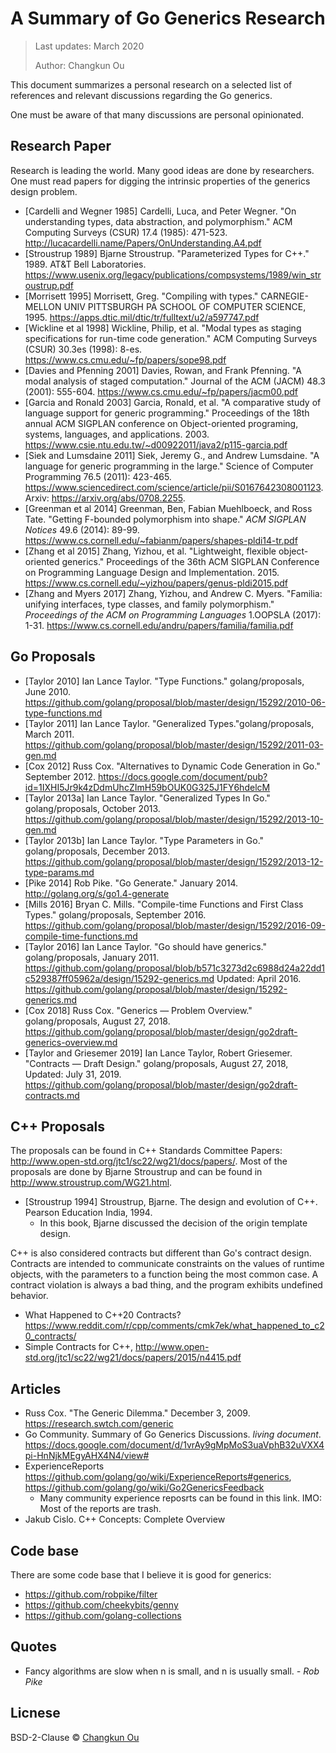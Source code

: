 # A Summary of Go Generics Research

> Last updates: March 2020
>
> Author: Changkun Ou

This document summarizes a personal research on a selected list of references and relevant discussions regarding the Go generics.

One must be aware of that many discussions are personal opinionated.

## Research Paper

Research is leading the world. Many good ideas are done by researchers.
One must read papers for digging the intrinsic properties of the generics design problem.

- [Cardelli and Wegner 1985] Cardelli, Luca, and Peter Wegner. "On understanding types, data abstraction, and polymorphism." ACM Computing Surveys (CSUR) 17.4 (1985): 471-523. http://lucacardelli.name/Papers/OnUnderstanding.A4.pdf
- [Stroustrup 1989] Bjarne Stroustrup. "Parameterized Types for C++." 1989. AT&T Bell Laboratories. https://www.usenix.org/legacy/publications/compsystems/1989/win_stroustrup.pdf
- [Morrisett 1995] Morrisett, Greg. "Compiling with types." CARNEGIE-MELLON UNIV PITTSBURGH PA SCHOOL OF COMPUTER SCIENCE, 1995. https://apps.dtic.mil/dtic/tr/fulltext/u2/a597747.pdf
- [Wickline et al 1998] Wickline, Philip, et al. "Modal types as staging specifications for run-time code generation." ACM Computing Surveys (CSUR) 30.3es (1998): 8-es. https://www.cs.cmu.edu/~fp/papers/sope98.pdf
- [Davies and Pfenning 2001] Davies, Rowan, and Frank Pfenning. "A modal analysis of staged computation." Journal of the ACM (JACM) 48.3 (2001): 555-604. https://www.cs.cmu.edu/~fp/papers/jacm00.pdf
- [Garcia and Ronald 2003] Garcia, Ronald, et al. "A comparative study of language support for generic programming." Proceedings of the 18th annual ACM SIGPLAN conference on Object-oriented programing, systems, languages, and applications. 2003. https://www.csie.ntu.edu.tw/~d00922011/java2/p115-garcia.pdf
- [Siek and Lumsdaine 2011] Siek, Jeremy G., and Andrew Lumsdaine. "A language for generic programming in the large." Science of Computer Programming 76.5 (2011): 423-465. https://www.sciencedirect.com/science/article/pii/S0167642308001123. Arxiv: https://arxiv.org/abs/0708.2255.
- [Greenman et al 2014] Greenman, Ben, Fabian Muehlboeck, and Ross Tate. "Getting F-bounded polymorphism into shape." *ACM SIGPLAN Notices* 49.6 (2014): 89-99. https://www.cs.cornell.edu/~fabianm/papers/shapes-pldi14-tr.pdf
- [Zhang et al 2015] Zhang, Yizhou, et al. "Lightweight, flexible object-oriented generics." Proceedings of the 36th ACM SIGPLAN Conference on Programming Language Design and Implementation. 2015. https://www.cs.cornell.edu/~yizhou/papers/genus-pldi2015.pdf
- [Zhang and Myers 2017] Zhang, Yizhou, and Andrew C. Myers. "Familia: unifying interfaces, type classes, and family polymorphism." *Proceedings of the ACM on Programming Languages* 1.OOPSLA (2017): 1-31. https://www.cs.cornell.edu/andru/papers/familia/familia.pdf

## Go Proposals

- [Taylor 2010] Ian Lance Taylor. "Type Functions." golang/proposals, June 2010. https://github.com/golang/proposal/blob/master/design/15292/2010-06-type-functions.md
- [Taylor 2011] Ian Lance Taylor. "Generalized Types."golang/proposals, March 2011.  https://github.com/golang/proposal/blob/master/design/15292/2011-03-gen.md
- [Cox 2012] Russ Cox. "Alternatives to Dynamic Code Generation in Go." September 2012. https://docs.google.com/document/pub?id=1IXHI5Jr9k4zDdmUhcZImH59bOUK0G325J1FY6hdelcM
- [Taylor 2013a] Ian Lance Taylor. "Generalized Types In Go." golang/proposals, October 2013. https://github.com/golang/proposal/blob/master/design/15292/2013-10-gen.md
- [Taylor 2013b] Ian Lance Taylor. "Type Parameters in Go." golang/proposals, December 2013. https://github.com/golang/proposal/blob/master/design/15292/2013-12-type-params.md
- [Pike 2014] Rob Pike. "Go Generate." January 2014. http://golang.org/s/go1.4-generate
- [Mills 2016] Bryan C. Mills. "Compile-time Functions and First Class Types." golang/proposals, September 2016. https://github.com/golang/proposal/blob/master/design/15292/2016-09-compile-time-functions.md
- [Taylor 2016] Ian Lance Taylor. "Go should have generics." golang/proposals, January 2011. https://github.com/golang/proposal/blob/b571c3273d2c6988d24a22dd1c529387ff05962a/design/15292-generics.md Updated: April 2016. https://github.com/golang/proposal/blob/master/design/15292-generics.md
- [Cox 2018] Russ Cox. "Generics — Problem Overview." golang/proposals, August 27, 2018. https://github.com/golang/proposal/blob/master/design/go2draft-generics-overview.md
- [Taylor and Griesemer 2019] Ian Lance Taylor, Robert Griesemer. "Contracts — Draft Design." golang/proposals, August 27, 2018, Updated: July 31, 2019. https://github.com/golang/proposal/blob/master/design/go2draft-contracts.md

## C++ Proposals

The proposals can be found in C++ Standards Committee Papers: http://www.open-std.org/jtc1/sc22/wg21/docs/papers/. Most of the proposals are done by Bjarne Stroustrup and can be found in http://www.stroustrup.com/WG21.html.

- [Stroustrup 1994] Stroustrup, Bjarne. The design and evolution of C++. Pearson Education India, 1994.
  + In this book, Bjarne discussed the decision of the origin template design.

C++ is also considered contracts but different than Go's contract design. Contracts are intended to communicate constraints on the values of runtime objects, with the parameters to a function being the most common case. A contract violation is always a bad thing, and the program exhibits undefined behavior.

- What Happened to C++20 Contracts? https://www.reddit.com/r/cpp/comments/cmk7ek/what_happened_to_c20_contracts/
- Simple Contracts for C++, http://www.open-std.org/jtc1/sc22/wg21/docs/papers/2015/n4415.pdf

## Articles

- Russ Cox. "The Generic Dilemma." December 3, 2009. https://research.swtch.com/generic
- Go Community. Summary of Go Generics Discussions. *living document*. https://docs.google.com/document/d/1vrAy9gMpMoS3uaVphB32uVXX4pi-HnNjkMEgyAHX4N4/view#
- ExperienceReports https://github.com/golang/go/wiki/ExperienceReports#generics, https://github.com/golang/go/wiki/Go2GenericsFeedback
  + Many community experience reposrts can be found in this link. IMO: Most of the reports are trash.
- Jakub Cislo. C++ Concepts: Complete Overview

## Code base

There are some code base that I believe it is good for generics:

- https://github.com/robpike/filter
- https://github.com/cheekybits/genny
- https://github.com/golang-collections

## Quotes

- Fancy algorithms are slow when n is small, and n is usually small. *- Rob Pike*

## Licnese

BSD-2-Clause &copy; [Changkun Ou](https://changkun.de)